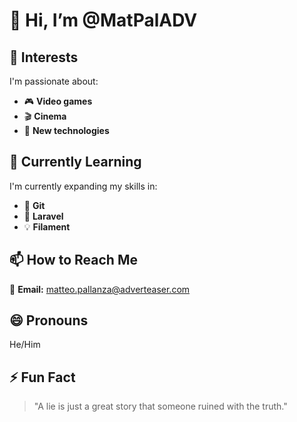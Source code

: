 # 👋 Hi, I’m @MatPalADV

## 👀 Interests
I'm passionate about:
- 🎮 **Video games**
- 🎬 **Cinema**
- 🚀 **New technologies**

## 🌱 Currently Learning
I'm currently expanding my skills in:
- 🐙 **Git**
- 🌿 **Laravel**
- 💡 **Filament**

## 📫 How to Reach Me
📧 **Email:** [matteo.pallanza@adverteaser.com](mailto:matteo.pallanza@adverteaser.com)

## 😄 Pronouns
He/Him

## ⚡ Fun Fact
> "A lie is just a great story that someone ruined with the truth."

<!---
MatPalADV/MatPalADV is a ✨ special ✨ repository because its `README.md` (this file) appears on your GitHub profile.
You can click the Preview link to take a look at your changes.
--->
